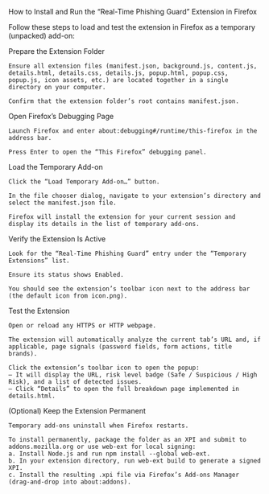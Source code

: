 How to Install and Run the “Real-Time Phishing Guard” Extension in Firefox

Follow these steps to load and test the extension in Firefox as a temporary (unpacked) add-on:

Prepare the Extension Folder

    Ensure all extension files (manifest.json, background.js, content.js, details.html, details.css, details.js, popup.html, popup.css, popup.js, icon assets, etc.) are located together in a single directory on your computer.

    Confirm that the extension folder’s root contains manifest.json.

Open Firefox’s Debugging Page

    Launch Firefox and enter about:debugging#/runtime/this-firefox in the address bar.

    Press Enter to open the “This Firefox” debugging panel.

Load the Temporary Add-on

    Click the “Load Temporary Add-on…” button.

    In the file chooser dialog, navigate to your extension’s directory and select the manifest.json file.

    Firefox will install the extension for your current session and display its details in the list of temporary add-ons.

Verify the Extension Is Active

    Look for the “Real-Time Phishing Guard” entry under the “Temporary Extensions” list.

    Ensure its status shows Enabled.

    You should see the extension’s toolbar icon next to the address bar (the default icon from icon.png).

Test the Extension

    Open or reload any HTTPS or HTTP webpage.

    The extension will automatically analyze the current tab’s URL and, if applicable, page signals (password fields, form actions, title brands).

    Click the extension’s toolbar icon to open the popup:
    – It will display the URL, risk level badge (Safe / Suspicious / High Risk), and a list of detected issues.
    – Click “Details” to open the full breakdown page implemented in details.html.

(Optional) Keep the Extension Permanent

    Temporary add-ons uninstall when Firefox restarts.

    To install permanently, package the folder as an XPI and submit to addons.mozilla.org or use web-ext for local signing:
    a. Install Node.js and run npm install --global web-ext.
    b. In your extension directory, run web-ext build to generate a signed XPI.
    c. Install the resulting .xpi file via Firefox’s Add-ons Manager (drag-and-drop into about:addons).
